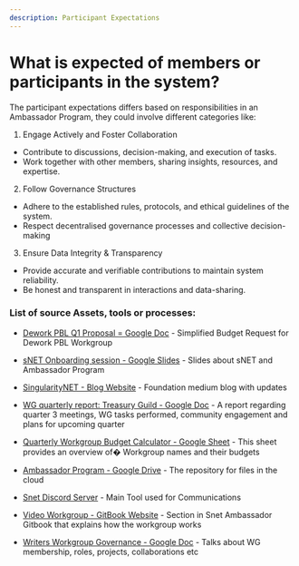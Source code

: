 ```yaml
---
description: Participant Expectations
---
```


# What is expected of members or participants in the system?

The participant expectations differs based on responsibilities in an Ambassador Program, they could involve different categories like:

1. Engage Actively and Foster Collaboration

* Contribute to discussions, decision-making, and execution of tasks.
* Work together with other members, sharing insights, resources, and expertise.



2. Follow Governance Structures

* Adhere to the established rules, protocols, and ethical guidelines of the system.
* Respect decentralised governance processes and collective decision-making



3. Ensure Data Integrity & Transparency

* Provide accurate and verifiable contributions to maintain system reliability.
* Be honest and transparent in interactions and data-sharing.


### List of source Assets, tools or processes:
- [Dework PBL Q1 Proposal = Google Doc](https://docs.google.com/document/d/1D-w4GgH3fdZLHSdNsQOXKoFjjWuuMLN9krVf1FFlB58/edit?usp=sharing) - Simplified Budget Request for Dework PBL Workgroup

- [sNET Onboarding session - Google Slides](https://docs.google.com/presentation/d/1xsOPL2exA-1-BfKWk2eKdxjpfRt6kwW_nFWBPq-KzEg/edit#slide=id.p) - Slides about sNET and Ambassador Program

- [SingularityNET - Blog Website](https://blog.singularitynet.io/) - Foundation medium blog with updates

- [WG quarterly report: Treasury Guild - Google Doc](https://docs.google.com/document/d/1RrsDJpY-volRr6PfJxQqYSi2BRoX7j4Pd1qGMCV33Y8/edit#heading=h.ybfi2uikflvv) - A report regarding quarter 3 meetings, WG tasks performed, community engagement and plans for upcoming quarter

- [Quarterly Workgroup Budget Calculator - Google Sheet](https://docs.google.com/spreadsheets/d/1BBogj9rAO52cpdGP3uvp8hAHNa4Qw66lz9JLjSC2yVs/edit?usp=sharing) - This sheet provides an overview of� Workgroup names and their budgets

- [Ambassador Program - Google Drive](https://drive.google.com/drive/u/1/my-drive) - The repository for files in the cloud

- [Snet Discord Server](https://discord.gg/snet) - Main Tool used for Communications

- [Video Workgroup - GitBook Website](https://snet-ambassadors.gitbook.io/home/workgroups/video-workgroup) - Section in Snet Ambassador Gitbook that explains how the workgroup works

- [Writers Workgroup Governance - Google Doc](https://docs.google.com/document/d/16RnoVQz5fjot2RXsDcYkadW4KHThTtszT8QmjcBLX5w/edit#heading=h.yhgj8y4ky0zc) - Talks about WG membership, roles, projects, collaborations etc

